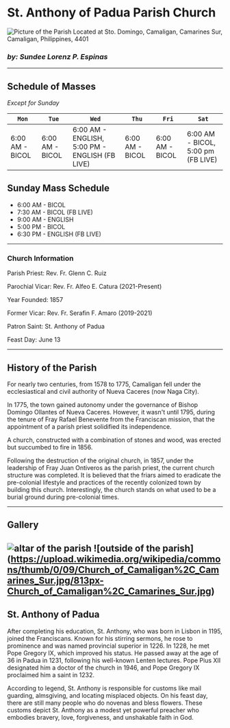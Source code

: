
# St. Anthony of Padua Parish Church

![Picture of the Parish](https://scontent.fmnl4-5.fna.fbcdn.net/v/t1.6435-9/28870001_1437627609698719_7615148320578600960_n.jpg?_nc_cat=103&ccb=1-7&_nc_sid=7f8c78&_nc_ohc=wF4YoyTq9nIAX9KeasA&_nc_ht=scontent.fmnl4-5.fna&oh=00_AfClghUFoRfAWTDfkk_XxdssaZu_HNn2_Sf_Yf1XTtk49A&oe=65E436EF)
Located at Sto. Domingo, Camaligan, Camarines Sur, Camaligan, Philippines, 4401

### *by: Sundee Lorenz P. Espinas*
---
## Schedule of Masses
*Except for Sunday*

|`Mon`|`Tue`|`Wed`|`Thu`|`Fri`|`Sat`|
| --- | --- | --- | --- | --- | --- |
| 6:00 AM - BICOL | 6:00 AM - BICOL |  6:00 AM - ENGLISH, 5:00 PM - ENGLISH (FB LIVE) | 6:00 AM - BICOL | 6:00 AM - BICOL | 6:00 AM - BICOL, 5:00 pm (FB LIVE) |

## Sunday Mass Schedule
- 6:00 AM - BICOL
- 7:30 AM - BICOL (FB LIVE)
- 9:00 AM - ENGLISH
- 5:00 PM - BICOL
- 6:30 PM - ENGLISH (FB LIVE)

---

### Church Information
Parish Priest: Rev. Fr. Glenn C. Ruiz

Parochial Vicar: Rev. Fr. Alfeo E. Catura (2021-Present)

Year Founded: 1857

Former Vicar: Rev. Fr. Serafin F. Amaro (2019-2021)

Patron Saint: St. Anthony of Padua

Feast Day: June 13

---

## History of the Parish
For nearly two centuries, from 1578 to 1775, Camaligan fell under the ecclesiastical and civil authority of Nueva Caceres (now Naga City).

In 1775, the town gained autonomy under the governance of Bishop Domingo Ollantes of Nueva Caceres. However, it wasn't until 1795, during the tenure of Fray Rafael Benevente from the Franciscan mission, that the appointment of a parish priest solidified its independence.

A church, constructed with a combination of stones and wood, was erected but succumbed to fire in 1856.

Following the destruction of the original church, in 1857, under the leadership of Fray Juan Ontiveros as the parish priest, the current church structure was completed. It is believed that the friars aimed to eradicate the pre-colonial lifestyle and practices of the recently colonized town by building this church. Interestingly, the church stands on what used to be a burial ground during pre-colonial times.

--- 

## Gallery

![altar of the parish](https://upload.wikimedia.org/wikipedia/commons/thumb/3/33/Camaligan_Church_altar_detail.jpg/602px-Camaligan_Church_altar_detail.jpg)
![outside of the parish] (https://upload.wikimedia.org/wikipedia/commons/thumb/0/09/Church_of_Camaligan%2C_Camarines_Sur.jpg/813px-Church_of_Camaligan%2C_Camarines_Sur.jpg)
---

## St. Anthony of Padua

After completing his education, St. Anthony, who was born in Lisbon in 1195, joined the Franciscans. Known for his stirring sermons, he rose to prominence and was named provincial superior in 1226. In 1228, he met Pope Gregory IX, which improved his status. He passed away at the age of 36 in Padua in 1231, following his well-known Lenten lectures. Pope Pius XII designated him a doctor of the church in 1946, and Pope Gregory IX proclaimed him a saint in 1232.

According to legend, St. Anthony is responsible for customs like mail guarding, almsgiving, and locating misplaced objects. On his feast day, there are still many people who do novenas and bless flowers. These customs depict St. Anthony as a modest yet powerful preacher who embodies bravery, love, forgiveness, and unshakable faith in God.
